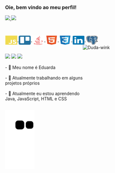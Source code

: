 ### Oie, bem vindo ao meu perfil!

 <div>
  <a href="https://github.com/eduardastef">
  <img height="180em" src="https://github-readme-stats.vercel.app/api?username=eduardastef&show_icons=true&theme=tokyonight&include_all_commits=true&count_private=true"/>
  <img height="180em" src="https://github-readme-stats.vercel.app/api/top-langs/?username=eduardastef&layout=compact&langs_count=7&theme=tokyonight"/>
</div>

##

<div style="display: inline_block"><br>
  <img align="center" alt="Duda-Js" height="30" width="40" src="https://raw.githubusercontent.com/devicons/devicon/master/icons/javascript/javascript-plain.svg">
  <img align="center" alt="Duda-Tr" height="30" width="40" src="https://raw.githubusercontent.com/devicons/devicon/master/icons/trello/trello-plain.svg">
  <img align="center" alt="Duda-Jv" height="30" width="40" src="https://raw.githubusercontent.com/devicons/devicon/master/icons/java/java-plain.svg">
  <img align="center" alt="Duda-HTML" height="30" width="40" src="https://raw.githubusercontent.com/devicons/devicon/master/icons/html5/html5-original.svg">
  <img align="center" alt="Duda-CSS" height="30" width="40" src="https://raw.githubusercontent.com/devicons/devicon/master/icons/css3/css3-original.svg">
  <img align="center" alt="Duda-Lk" height="30" width="40" src="https://raw.githubusercontent.com/devicons/devicon/master/icons/linkedin/linkedin-original.svg">
  <img align="center" alt="Duda-Ps" height="30" width="40" src="https://raw.githubusercontent.com/devicons/devicon/master/icons/postgresql/postgresql-original.svg">
  <img align="right" alt="Duda-wink" height="250" width="250" src="https://cdn.discordapp.com/attachments/767080390241812540/889600754082525264/ezgif-4-5c1576ab5a58.gif">
</div>

##

<div>
  <a href="https://instagram.com/duarda.oie" target="_blank"><img src="https://img.shields.io/badge/-Instagram-%23E4405F?style=for-the-badge&logo=instagram&logoColor=white" target="_blank"></a>
  <a href = "mailto:eduarda.steffen@hotmail.com"><img src="https://img.shields.io/badge/-Gmail-%23333?style=for-the-badge&logo=gmail&logoColor=white" target="_blank"></a>
  <a href="https://www.linkedin.com/in/eduarda-steffen-69b905208" target="_blank"><img src="https://img.shields.io/badge/-LinkedIn-%230077B5?style=for-the-badge&logo=linkedin&logoColor=white" target="_blank"></a> 
</div></br>
- 👋 Meu nome é Eduarda
</br></br>
- 👀 Atualmente trabalhando em alguns projetos próprios
</br></br>
- 🌱 Atualmente eu estou aprendendo Java, JavaScript, HTML e CSS

##

![Snake animation](https://github.com/eduardaStef/eduardaStef/blob/output/github-contribution-grid-snake.svg)
